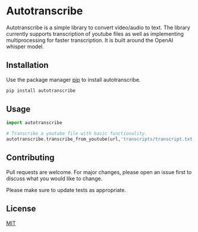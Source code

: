 # Autotranscribe

Autotranscribe is a simple library to convert video/audio to text. The library currently supports transcription of youtube files as well as implementing multiprocessing for faster transcription. It is built around the OpenAI whisper model.

## Installation

Use the package manager [pip](https://pip.pypa.io/en/stable/) to install autotranscribe.

```bash
pip install autotranscribe
```

## Usage

```python
import autotranscribe

# Transcribe a youtube file with basic functionality.
autotranscribe.transcribe_from_youtube(url,'transcripts/transcript.txt', multiproc = True)
```

## Contributing

Pull requests are welcome. For major changes, please open an issue first
to discuss what you would like to change.

Please make sure to update tests as appropriate.

## License

[MIT](https://choosealicense.com/licenses/mit/)